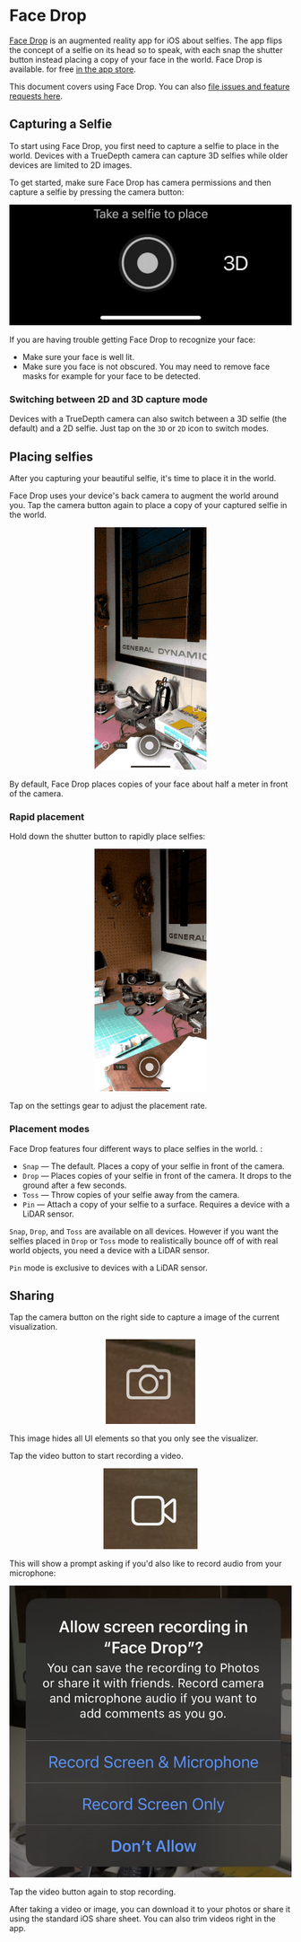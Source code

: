 # Face Drop

[Face Drop][app] is an augmented reality app for iOS about selfies. The app flips the concept of a selfie on its head so to speak, with each snap the shutter button instead placing a copy of your face in the world. Face Drop is available. for free [in the app store][app].

This document covers using Face Drop. You can also [file issues and feature requests here][issues].

## Capturing a Selfie

To start using Face Drop, you first need to capture a selfie to place in the world. Devices with a TrueDepth camera can capture 3D selfies while older devices are limited to 2D images.

To get started, make sure Face Drop has camera permissions and then capture a selfie by pressing the camera button:

<p align="center">
    <img title="The selfie capture button" src="documentation/selfie-capture-button.jpeg">
</p>

If you are having trouble getting Face Drop to recognize your face:

- Make sure your face is well lit.
- Make sure you face is not obscured. You may need to remove face masks for example for your face to be detected.

### Switching between 2D and 3D capture mode

Devices with a TrueDepth camera can also switch between a 3D selfie (the default) and a 2D selfie. Just tap on the `3D` or `2D` icon to switch modes.


## Placing selfies

After you capturing your beautiful selfie, it's time to place it in the world.

Face Drop uses your device's back camera to augment the world around you. Tap the camera button again to place a copy of your captured selfie in the world.

<p align="center">
    <img title="Placing a selfie in the world" src="documentation/place-overview.gif">
</p>

By default, Face Drop places copies of your face about half a meter in front of the camera.

### Rapid placement

Hold down the shutter button to rapidly place selfies:

<p align="center">
    <img title="Placing multiple selfies by holding down the shutter button" src="documentation/place-rapid.gif">
</p>

Tap on the settings gear to adjust the placement rate.

### Placement modes

Face Drop features four different ways to place selfies in the world. :

- `Snap` — The default. Places a copy of your selfie in front of the camera.
- `Drop` — Places copies of your selfie in front of the camera. It drops to the ground after a few seconds.
- `Toss` — Throw copies of your selfie away from the camera.
- `Pin` — Attach a copy of your selfie to a surface. Requires a device with a LiDAR sensor.

`Snap`, `Drop`, and `Toss` are available on all devices. However if you want the selfies placed in `Drop` or `Toss` mode to realistically bounce off of with real world objects, you need a device with a LiDAR sensor. 

`Pin` mode is exclusive to devices with a LiDAR sensor.


## Sharing

Tap the camera button on the right side to capture a image of the current visualization.

<p align="center">
    <img src="documentation/camera-button.png">
</p>

This image hides all UI elements so that you only see the visualizer.

Tap the video button to start recording a video.

<p align="center">
    <img src="documentation/video-button.png">
</p>

This will show a prompt asking if you'd also like to record audio from your microphone:

<p align="center">
    <img src="documentation/video-prompt.jpeg">
</p>

Tap the video button again to stop recording.

After taking a video or image, you can download it to your photos or share it using the standard iOS share sheet. You can also trim videos right in the app.




[app]: https://apps.apple.com/us/app/face-drop-ar/id1569124225
[issues]: https://github.com/mattbierner/face-drop-support/issues

